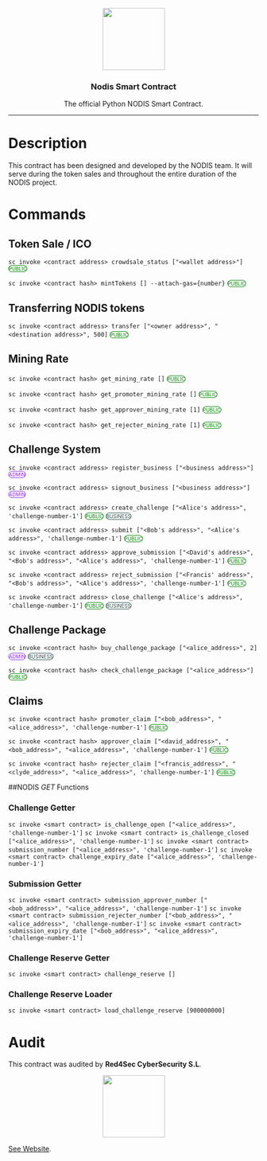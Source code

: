 <p align="center">
  <img
    src="https://nodis.io/static/media/nodis-logo.abf6b121.png"
    width="125px;">
    
</p>
<h3 align="center">Nodis Smart Contract</h3>
<p align="center">The official Python NODIS Smart Contract.</p>
<hr/>

# Description

This contract has been designed and developed by the NODIS team. It will serve during the token sales and throughout the entire duration of the NODIS project.

# Commands

## Token Sale / ICO

`sc invoke <contract address> crowdsale_status ["<wallet address>"]` <span style="color:green;border-color:green;border-style:solid;border-width:1px;border-radius:25px;font-size:10px;">PUBLIC</span>

`sc invoke <contract hash> mintTokens [] --attach-gas={number}` <span style="color:green;border-color:green;border-style:solid;border-width:1px;border-radius:25px;font-size:10px;">PUBLIC</span>

## Transferring NODIS tokens

`sc invoke <contract address> transfer ["<owner address>", "<destination address>", 500]` <span style="color:green;border-color:green;border-style:solid;border-width:1px;border-radius:25px;font-size:10px;">PUBLIC</span>

## Mining Rate

`sc invoke <contract hash> get_mining_rate []` <span style="color:green;border-color:green;border-style:solid;border-width:1px;border-radius:25px;font-size:10px;">PUBLIC</span>

`sc invoke <contract hash> get_promoter_mining_rate []` <span style="color:green;border-color:green;border-style:solid;border-width:1px;border-radius:25px;font-size:10px;">PUBLIC</span>

`sc invoke <contract hash> get_approver_mining_rate [1]` <span style="color:green;border-color:green;border-style:solid;border-width:1px;border-radius:25px;font-size:10px;">PUBLIC</span>

`sc invoke <contract hash> get_rejecter_mining_rate [1]` <span style="color:green;border-color:green;border-style:solid;border-width:1px;border-radius:25px;font-size:10px;">PUBLIC</span>


## Challenge System 

`sc invoke <contract address> register_business ["<business address>"]` <span style="color:BlueViolet;border-color:BlueViolet;border-style:solid;border-width:1px;border-radius:25px;font-size:10px;">ADMIN</span>

`sc invoke <contract address> signout_business ["<business address>"]` <span style="color:BlueViolet;border-color:BlueViolet;border-style:solid;border-width:1px;border-radius:25px;font-size:10px;">ADMIN</span>

`sc invoke <contract address> create_challenge ["<Alice's address>", 'challenge-number-1']` <span style="color:green;border-color:green;border-style:solid;border-width:1px;border-radius:25px;font-size:10px;">PUBLIC</span> <span style="color:DarkSlateGrey;border-color:DarkSlateGrey;border-style:solid;border-width:1px;border-radius:25px;font-size:10px;">BUSINESS</span>

`sc invoke <contract address> submit ["<Bob's address>", "<Alice's address>", 'challenge-number-1']` <span style="color:green;border-color:green;border-style:solid;border-width:1px;border-radius:25px;font-size:10px;">PUBLIC</span>

`sc invoke <contract address> approve_submission ["<David's address>", "<Bob's address>", "<Alice's address>", 'challenge-number-1']` <span style="color:green;border-color:green;border-style:solid;border-width:1px;border-radius:25px;font-size:10px;">PUBLIC</span>

`sc invoke <contract address> reject_submission ["<Francis' address>", "<Bob's address>", "<Alice's address>", 'challenge-number-1']` <span style="color:green;border-color:green;border-style:solid;border-width:1px;border-radius:25px;font-size:10px;">PUBLIC</span>

`sc invoke <contract address> close_challenge ["<Alice's address>", 'challenge-number-1']` <span style="color:green;border-color:green;border-style:solid;border-width:1px;border-radius:25px;font-size:10px;">PUBLIC</span> <span style="color:DarkSlateGrey;border-color:DarkSlateGrey;border-style:solid;border-width:1px;border-radius:25px;font-size:10px;">BUSINESS</span>


## Challenge Package

`sc invoke <contract hash> buy_challenge_package ["<alice_address>", 2]` <span style="color:BlueViolet;border-color:BlueViolet;border-style:solid;border-width:1px;border-radius:25px;font-size:10px;">ADMIN</span> <span style="color:DarkSlateGrey;border-color:DarkSlateGrey;border-style:solid;border-width:1px;border-radius:25px;font-size:10px;">BUSINESS</span>

`sc invoke <contract hash> check_challenge_package ["<alice_address>"]` <span style="color:green;border-color:green;border-style:solid;border-width:1px;border-radius:25px;font-size:10px;">PUBLIC</span>


## Claims 
`sc invoke <contract hash> promoter_claim ["<bob_address>", "<alice_address>", 'challenge-number-1']` <span style="color:green;border-color:green;border-style:solid;border-width:1px;border-radius:25px;font-size:10px;">PUBLIC</span>

`sc invoke <contract hash> approver_claim ["<david_address>", "<bob_address>", "<alice_address>", 'challenge-number-1']` <span style="color:green;border-color:green;border-style:solid;border-width:1px;border-radius:25px;font-size:10px;">PUBLIC</span>


`sc invoke <contract hash> rejecter_claim ["<francis_address>", "<clyde_address>", "<alice_address>", 'challenge-number-1']` <span style="color:green;border-color:green;border-style:solid;border-width:1px;border-radius:25px;font-size:10px;">PUBLIC</span>


##NODIS _GET_ Functions

### Challenge Getter

`sc invoke <smart contract> is_challenge_open ["<alice_address>", 'challenge-number-1']`
`sc invoke <smart contract> is_challenge_closed ["<alice_address>", 'challenge-number-1']`
`sc invoke <smart contract> submission_number ["<alice_address>", 'challenge-number-1']`
`sc invoke <smart contract> challenge_expiry_date ["<alice_address>", 'challenge-number-1']`

### Submission Getter

`sc invoke <smart contract> submission_approver_number ["<bob_address>", "<alice_address>", 'challenge-number-1']`
`sc invoke <smart contract> submission_rejecter_number ["<bob_address>", "<alice_address>", 'challenge-number-1']`
`sc invoke <smart contract> submission_expiry_date ["<bob_address>", "<alice_address>", 'challenge-number-1']`

### Challenge Reserve Getter

`sc invoke <smart contract> challenge_reserve []`

### Challenge Reserve Loader

`sc invoke <smart contract> load_challenge_reserve [900000000]`

# Audit

This contract was audited by **Red4Sec CyberSecurity S.L**.
<p align="center">
  <img
    src="https://red4sec.com/images/logo.png"
    width="125px;">
</p>
<p><a href="https://red4sec.com/en">See Website</a>.</p> 

